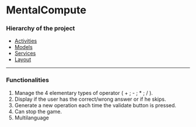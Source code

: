 # MentalCompute

### Hierarchy of the project
- [Activities](https://github.com/ThomasLtn/MentalCompute/tree/master/app/src/main/java/fr/tlottin/mentalcompute/activities)
- [Models](https://github.com/ThomasLtn/MentalCompute/tree/master/app/src/main/java/fr/tlottin/mentalcompute/models)
- [Services](https://github.com/ThomasLtn/MentalCompute/tree/master/app/src/main/java/fr/tlottin/mentalcompute/Services)
- [Layout](https://github.com/ThomasLtn/MentalCompute/tree/master/app/src/main/res/layout)

----------------------------

### Functionalities

1. Manage the 4 elementary types of operator ( + ; - ; * ; / ).
2. Display if the user has the correct/wrong answer or if he skips.
3. Generate a new operation each time the validate button is pressed.
4. Can stop the game.
5. Multilanguage
